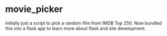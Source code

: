 # movie_picker

Initially just a script to pick a random film from IMDB Top 250. Now bundled this into a flask app to learn more about flask and site development.
